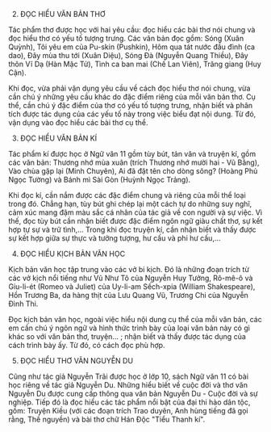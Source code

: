2. ĐỌC HIỂU VĂN BẢN THƠ

Tác phẩm thơ được học với hai yêu cầu: đọc hiểu các bài thơ nói chung và đọc hiểu thơ có yếu tố tượng trưng. Các văn bản đọc gồm: Sóng (Xuân Quỳnh), Tôi yêu em của Pu-skin (Pushkin), Hôm qua tát nước đầu đình (ca dao), Đây mùa thu tới (Xuân Diệu), Sóng Đà (Nguyễn Quang Thiều), Đây thôn Vĩ Dạ (Hàn Mặc Tử), Tình ca ban mai (Chế Lan Viên), Trăng giang (Huy Cận).

Khi đọc, vừa phải vận dụng yêu cầu về cách đọc hiểu thơ nói chung, vừa cần chú ý những yêu cầu khác do đặc điểm riêng của mỗi văn bản thơ. Cụ thể, cần chú ý đặc điểm của thơ có yếu tố tượng trưng, nhận biết và phân tích được tác dụng của các yếu tố này trong việc biểu đạt nội dung. Từ đó, vận dụng vào đọc hiểu các bài thơ cụ thể.

3. ĐỌC HIỂU VĂN BẢN KÍ

Tác phẩm kí được học ở Ngữ văn 11 gồm tùy bút, tản văn và truyện kí, gồm các văn bản: Thương nhớ mùa xuân (trích Thương nhớ mười hai - Vũ Bằng), Vào chùa gặp lại (Minh Chuyên), Ai đã đặt tên cho dòng sông? (Hoàng Phủ Ngọc Tường) và Bánh mì Sài Gòn (Huỳnh Ngọc Trảng).

Khi đọc kí, cần nắm được các đặc điểm chung và riêng của mỗi thể loại trong đó. Chẳng hạn, tùy bút ghi chép lại một cách tự do những suy nghĩ, cảm xúc mang đậm màu sắc cá nhân của tác giả về con người và sự việc. Vì thế, đọc tùy bút cần nhận biết được đặc điểm ngôn ngữ giàu chất thơ, sự kết hợp tự sự và trữ tình,... Trong khi đọc truyện kí, cần nhận biết và thấy được sự kết hợp giữa sự thực và tưởng tượng, hư cấu và phi hư cấu,...

4. ĐỌC HIỂU KỊCH BẢN VĂN HỌC

Kịch bản văn học tập trung vào các vở bi kịch. Đó là những đoạn trích từ các vở kịch nổi tiếng như Vũ Như Tô của Nguyễn Huy Tưởng, Rô-mê-ô và Giu-li-ét (Romeo và Juliet) của Uy-li-am Sếch-xpia (William Shakespeare), Hồn Trương Ba, da hàng thịt của Lưu Quang Vũ, Trương Chi của Nguyễn Đình Thi.

Đọc kịch bản văn học, ngoài việc hiểu nội dung cụ thể của mỗi văn bản, các em cần chú ý ngôn ngữ và hình thức trình bày của loại văn bản này có gì khác so với văn bản thơ, truyện... ; nhận biết và thấy được tác dụng của cách trình bày ấy. Từ đó, có cách đọc phù hợp.

5. ĐỌC HIỂU THƠ VĂN NGUYỄN DU

Cũng như tác giả Nguyễn Trãi được học ở lớp 10, sách Ngữ văn 11 có bài học riêng về tác giả Nguyễn Du. Những hiểu biết về cuộc đời và thơ văn Nguyễn Du được cung cấp thông qua văn bản Nguyễn Du - Cuộc đời và sự nghiệp. Tiếp đó là đọc hiểu các tác phẩm nổi bật của đại thi hào dân tộc, gồm: Truyện Kiều (với các đoạn trích Trao duyên, Anh hùng tiếng đã gọi rằng, Thề nguyền) và bài thơ chữ Hán Độc "Tiểu Thanh kí".